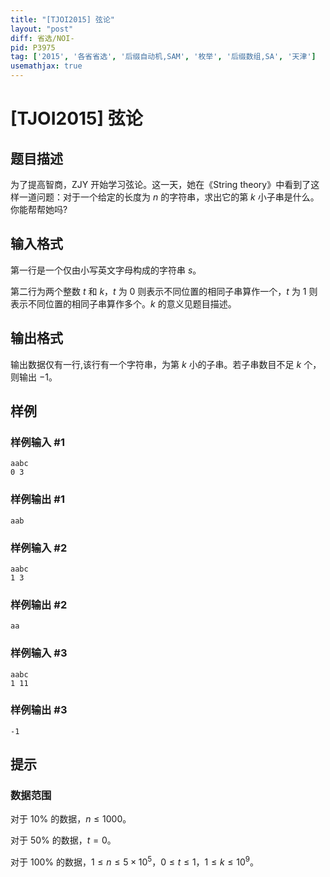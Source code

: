 ```yaml
---
title: "[TJOI2015] 弦论"
layout: "post"
diff: 省选/NOI-
pid: P3975
tag: ['2015', '各省省选', '后缀自动机,SAM', '枚举', '后缀数组,SA', '天津']
usemathjax: true
---
```


# [TJOI2015] 弦论
## 题目描述

为了提高智商，ZJY 开始学习弦论。这一天，她在《String theory》中看到了这样一道问题：对于一个给定的长度为 $n$ 的字符串，求出它的第 $k$ 小子串是什么。你能帮帮她吗?

## 输入格式

第一行是一个仅由小写英文字母构成的字符串 $s$。

第二行为两个整数 $t$ 和 $k$，$t$ 为 $0$ 则表示不同位置的相同子串算作一个，$t$ 为 $1$ 则表示不同位置的相同子串算作多个。$k$ 的意义见题目描述。

## 输出格式

输出数据仅有一行,该行有一个字符串，为第 $k$ 小的子串。若子串数目不足 $k$ 个，则输出 $-1$。

## 样例

### 样例输入 #1
```
aabc
0 3
```
### 样例输出 #1
```
aab
```
### 样例输入 #2
```
aabc
1 3
```
### 样例输出 #2
```
aa
```
### 样例输入 #3
```
aabc
1 11
```
### 样例输出 #3
```
-1
```
## 提示

### 数据范围

对于 $10\%$ 的数据，$n\leq 1000$。

对于 $50\%$ 的数据，$t = 0$。

对于 $100\%$ 的数据，$1\leq n \leq 5 \times 10^5$，$0\leq t \leq 1$，$1\leq k \leq 10^9$。

